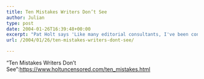 ```yaml
---
title: Ten Mistakes Writers Don’t See
author: Julian
type: post
date: 2004-01-26T16:39:48+00:00
excerpt: "Pat Holt says 'Like many editorial consultants, I've been concerned about the amount of time I've been spending on easy fixes that the author shouldn't have to pay for.'"
url: /2004/01/26/ten-mistakes-writers-dont-see/

---
```

&#8220;Ten Mistakes Writers Don&#8217;t See&#8221;:https://www.holtuncensored.com/ten_mistakes.html